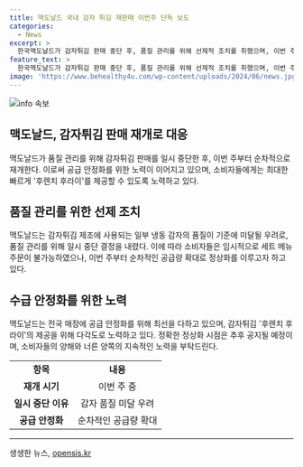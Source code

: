 ```yaml
---
title: 맥도날드 국내 감자 튀김 재판매 이번주 단독 보도
categories:
  - News
excerpt: >
  한국맥도날드가 감자튀김 판매 중단 후, 품질 관리를 위해 선제적 조치를 취했으며, 이번 주부터 순차적으로 재개할 계획이다. 일부 맥도날드 매장은 감자튀김 수급을 위해 배송 스케줄을 조정하고 있다. 소비자들은 일시적으로 세트 메뉴 주문이 불가능하며, 전국 매장의 공급 안정화까지 시간이 소요될 것으로 전망되나, 다각도로 노력 중이라고 밝혔다. 후렌치 후라이 공급이 정상화되는 시점은 추후 공지할 예정이다.
feature_text: >
  한국맥도날드가 감자튀김 판매 중단 후, 품질 관리를 위해 선제적 조치를 취했으며, 이번 주부터 순차적으로 재개할 계획이다. 일부 맥도날드 매장은 감자튀김 수급을 위해 배송 스케줄을 조정하고 있다. 소비자들은 일시적으로 세트 메뉴 주문이 불가능하며, 전국 매장의 공급 안정화까지 시간이 소요될 것으로 전망되나, 다각도로 노력 중이라고 밝혔다. 후렌치 후라이 공급이 정상화되는 시점은 추후 공지할 예정이다.
image: 'https://www.behealthy4u.com/wp-content/uploads/2024/06/news.jpg'
---
```


<p><img src="https://www.behealthy4u.com/wp-content/uploads/2024/06/news.jpg" alt="info 속보" /></p>

<h2 data-ke-size="size26">맥도날드, 감자튀김 판매 재개로 대응</h2>

<p data-ke-size="size16">맥도날드가 품질 관리를 위해 감자튀김 판매를 일시 중단한 후, 이번 주부터 순차적으로 재개한다. 이로써 공급 안정화를 위한 노력이 이어지고 있으며, 소비자들에게는 최대한 빠르게 '후렌치 후라이'를 제공할 수 있도록 노력하고 있다.</p>

<h2 data-ke-size="size26">품질 관리를 위한 선제 조치</h2>

<p data-ke-size="size16">맥도날드는 감자튀김 제조에 사용되는 일부 냉동 감자의 품질이 기준에 미달될 우려로, 품질 관리를 위해 일시 중단 결정을 내렸다. 이에 따라 소비자들은 임시적으로 세트 메뉴 주문이 불가능하였으나, 이번 주부터 순차적인 공급량 확대로 정상화를 이루고자 하고 있다.</p>

<h2 data-ke-size="size26">수급 안정화를 위한 노력</h2>

<p data-ke-size="size16">맥도날드는 전국 매장에 공급 안정화를 위해 최선을 다하고 있으며, 감자튀김 '후렌치 후라이'의 제공을 위해 다각도로 노력하고 있다. 정확한 정상화 시점은 추후 공지될 예정이며, 소비자들의 양해와 너른 양쪽의 지속적인 노력을 부탁드린다.</p>

<table>
  <tr>
    <td style="text-align: center; height: 17px;"><b>항목</b></td>
    <td style="text-align: center; height: 17px;"><b>내용</b></td>
  </tr>
  <tr>
    <td style="text-align: center; height: 17px;"><b>재개 시기</b></td>
    <td style="text-align: center; height: 17px;">이번 주 중</td>
  </tr>
  <tr>
    <td style="text-align: center; height: 17px;"><b>일시 중단 이유</b></td>
    <td style="text-align: center; height: 17px;">감자 품질 미달 우려</td>
  </tr>
  <tr>
    <td style="text-align: center; height: 17px;"><b>공급 안정화</b></td>
    <td style="text-align: center; height: 17px;">순차적인 공급량 확대</td>
  </tr>
</table>

<hr>
생생한 뉴스, <a href="https://opensis.kr" rel="dofollow">opensis.kr</a>



